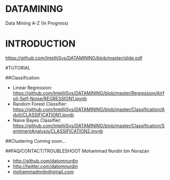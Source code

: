# DATAMINING
Data Mining A-Z (In Progress)

# INTRODUCTION
https://github.com/IntellijSys/DATAMINING/blob/master/slide.pdf

#TUTORIAL

##Classification
- Linear Regression: https://github.com/IntellijSys/DATAMINING/blob/master/Regression/Airfoil-Self-Noise/REGRESSION1.ipynb
- Random Forest Classifier: https://github.com/IntellijSys/DATAMINING/blob/master/Classification/Adult/CLASSIFICATION1.ipynb
- Naive Bayes Classifier: https://github.com/IntellijSys/DATAMINING/blob/master/Classification/SentimentAnalysis/CLASSIFICATION2.ipynb

##Clustering
Coming soon...

##FAQ/CONTACT/TROUBLESHOOT
Mohammad Nurdin bin Norazan

- http://github.com/datomnurdin
- http://twitter.com/datomnurdin
- mohammadnrdn@gmail.com
